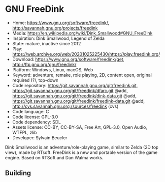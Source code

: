 # GNU FreeDink

- Home: https://www.gnu.org/software/freedink/, http://savannah.gnu.org/projects/freedink
- Media: https://en.wikipedia.org/wiki/Dink_Smallwood#GNU_FreeDink
- Inspiration: Dink Smallwood, Legend of Zelda
- State: mature, inactive since 2012
- Play: https://web.archive.org/web/20201025225430/https://play.freedink.org/
- Download: https://www.gnu.org/software/freedink/get, http://ftp.gnu.org/gnu/freedink/
- Platform: Windows, Linux, macOS, Web
- Keyword: adventure, remake, role playing, 2D, content open, original required (?), top-down
- Code repository: https://git.savannah.gnu.org/git/freedink.git, https://git.savannah.gnu.org/git/freedink/dfarc.git @add, https://git.savannah.gnu.org/git/freedink/dink-data.git @add, https://git.savannah.gnu.org/git/freedink/freedink-data.git @add, http://cvs.savannah.gnu.org:/sources/freedink (cvs)
- Code language: C
- Code license: GPL-3.0
- Code dependency: SDL
- Assets license: CC-BY, CC-BY-SA, Free Art, GPL-3.0, Open Audio, WTFPL, zlib
- Developer: Sylvain Beucler

Dink Smallwood is an adventure/role-playing game, similar to Zelda (2D top view), made by RTsoft. FreeDink is a new and portable version of the game engine.
Based on RTSoft and Dan Walma works.

## Building
